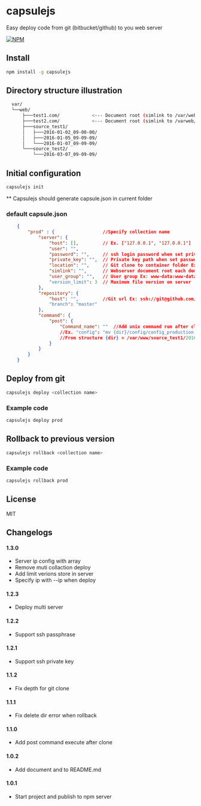 capsulejs
=========

Easy deploy code from git (bitbucket/github) to you web server

[![NPM](https://nodei.co/npm/capsulejs.png)](https://nodei.co/npm/capsulejs/)


Install
---

```sh
npm install -g capsulejs

```

Directory structure illustration 
---
```sh
  var/
  └──web/
      ├───test1.com/            <--- Document root (simlink to /var/web/source_test1/2016-01-07_09-09-09)
      ├───test2.com/            <--- Document root (simlink to /varweb/source_test1/2016-03-07_09-09-09)
      ├───source_test1/
      │   ├───2016-01-02_09-00-00/
      │   ├───2016-01-05_09-09-09/
      │   └───2016-01-07_09-09-09/
      └───source_test2/
          └───2016-03-07_09-09-09/

```

Initial configuration
---
```sh
capsulejs init
```

** Capsulejs should generate capsule.json in current folder
### default capsule.json

```json
    {
        "prod" : {                  //Specify collection name
            "server": {
                "host": [],         // Ex. ["127.0.0.1", "127.0.0.1"]
                "user": "",
                "password": "",     // ssh login password when set private_key is blank
                "private_key": "",  // Private key path when set password is blank
                "location": "",     // Git clone to container folder Ex. "/var/web/source_test1" or "/var/web/source_test2"
                "simlink": "",      // Webserver document root each domain Ex. "/var/web/test1.com" or "/var/web/test2.com"
                "user_group": "",   // User group Ex: www-data:www-data
                "version_limit": 3  // Maximum file version on server
            },
            "repository": {
                "host": "",         //Git url Ex: ssh://git@github.com/foo/bar.git
                "branch": "master"
            },
            "command": {
                "post": {
                    "Command_name": ""  //Add unix command run after cloned; use {dir} will automatic replace with deployed directory
                    //Ex. "config": "mv {dir}/config/config_production.php {dir}/config/config.php" 
                    //From structure {dir} = /var/www/source_test1/2016-01-07_09-09-09 
                }
            }
        }
    }
```

Deploy from git
---
```sh
capsulejs deploy <collection name>
```
### Example code

```sh
capsulejs deploy prod
```

Rollback to previous version
---
```sh
capsulejs rollback <collection name>
```

### Example code
```sh
capsulejs rollback prod
```


License
---

MIT

Changelogs
---
#### 1.3.0
- Server ip config with array
- Remove muti collaction deploy
- Add limit verions store in server
- Specify ip with --ip <server ip> when deploy

#### 1.2.3
- Deploy multi server

#### 1.2.2
- Support ssh passphrase

#### 1.2.1
- Support ssh private key

#### 1.1.2
- Fix depth for git clone

#### 1.1.1
- Fix delete dir error when rollback

#### 1.1.0
- Add post command execute after clone

#### 1.0.2
- Add document and to README.md

#### 1.0.1
- Start project and publish to npm server
